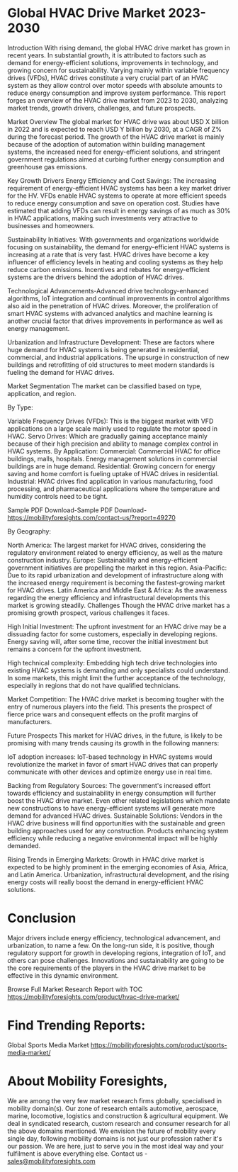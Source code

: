 # Global HVAC Drive Market 2023-2030
Introduction With rising demand, the global HVAC drive market has grown in recent years. In substantial growth, it is attributed to factors such as demand for energy-efficient solutions, improvements in technology, and growing concern for sustainability. Varying mainly within variable frequency drives (VFDs), HVAC drives constitute a very crucial part of an HVAC system as they allow control over motor speeds with absolute amounts to reduce energy consumption and improve system performance. This report forges an overview of the HVAC drive market from 2023 to 2030, analyzing market trends, growth drivers, challenges, and future prospects.


Market Overview
The global market for HVAC drive was about USD X billion in 2022 and is expected to reach USD Y billion by 2030, at a CAGR of Z% during the forecast period. The growth of the HVAC drive market is mainly because of the adoption of automation within building management systems, the increased need for energy-efficient solutions, and stringent government regulations aimed at curbing further energy consumption and greenhouse gas emissions.


Key Growth Drivers
Energy Efficiency and Cost Savings: The increasing requirement of energy-efficient HVAC systems has been a key market driver for the HV. VFDs enable HVAC systems to operate at more efficient speeds to reduce energy consumption and save on operation cost. Studies have estimated that adding VFDs can result in energy savings of as much as 30% in HVAC applications, making such investments very attractive to businesses and homeowners.


Sustainability Initiatives: With governments and organizations worldwide focusing on sustainability, the demand for energy-efficient HVAC systems is increasing at a rate that is very fast. HVAC drives have become a key influencer of efficiency levels in heating and cooling systems as they help reduce carbon emissions. Incentives and rebates for energy-efficient systems are the drivers behind the adoption of HVAC drives.


Technological Advancements-Advanced drive technology-enhanced algorithms, IoT integration and continual improvements in control algorithms also aid in the penetration of HVAC drives. Moreover, the proliferation of smart HVAC systems with advanced analytics and machine learning is another crucial factor that drives improvements in performance as well as energy management.


Urbanization and Infrastructure Development: These are factors where huge demand for HVAC systems is being generated in residential, commercial, and industrial applications. The upsurge in construction of new buildings and retrofitting of old structures to meet modern standards is fueling the demand for HVAC drives.


Market Segmentation
The market can be classified based on type, application, and region.


By Type:


Variable Frequency Drives (VFDs): This is the biggest market with VFD applications on a large scale mainly used to regulate the motor speed in HVAC.
Servo Drives: Which are gradually gaining acceptance mainly because of their high precision and ability to manage complex control in HVAC systems.
By Application:
Commercial: Commercial HVAC for office buildings, malls, hospitals. Energy management solutions in commercial buildings are in huge demand.
Residential: Growing concern for energy saving and home comfort is fueling uptake of HVAC drives in residential.
Industrial: HVAC drives find application in various manufacturing, food processing, and pharmaceutical applications where the temperature and humidity controls need to be tight.


Sample PDF Download-Sample PDF Download- https://mobilityforesights.com/contact-us/?report=49270


By Geography:


North America: The largest market for HVAC drives, considering the regulatory environment related to energy efficiency, as well as the mature construction industry.
Europe: Sustainability and energy-efficient government initiatives are propelling the market in this region.
Asia-Pacific: Due to its rapid urbanization and development of infrastructure along with the increased energy requirement is becoming the fastest-growing market for HVAC drives.
Latin America and Middle East & Africa: As the awareness regarding the energy efficiency and infrastructural developments this market is growing steadily.
Challenges
Though the HVAC drive market has a promising growth prospect, various challenges it faces.


High Initial Investment: The upfront investment for an HVAC drive may be a dissuading factor for some customers, especially in developing regions. Energy saving will, after some time, recover the initial investment but remains a concern for the upfront investment.


High technical complexity: Embedding high tech drive technologies into existing HVAC systems is demanding and only specialists could understand. In some markets, this might limit the further acceptance of the technology, especially in regions that do not have qualified technicians.


Market Competition: The HVAC drive market is becoming tougher with the entry of numerous players into the field. This presents the prospect of fierce price wars and consequent effects on the profit margins of manufacturers.


Future Prospects
This market for HVAC drives, in the future, is likely to be promising with many trends causing its growth in the following manners:


IoT adoption increases: IoT-based technology in HVAC systems would revolutionize the market in favor of smart HVAC drives that can properly communicate with other devices and optimize energy use in real time.


Backing from Regulatory Sources: The government's increased effort towards efficiency and sustainability in energy consumption will further boost the HVAC drive market. Even other related legislations which mandate new constructions to have energy-efficient systems will generate more demand for advanced HVAC drives.
Sustainable Solutions: Vendors in the HVAC drive business will find opportunities with the sustainable and green building approaches used for any construction. Products enhancing system efficiency while reducing a negative environmental impact will be highly demanded.


Rising Trends in Emerging Markets: Growth in HVAC drive market is expected to be highly prominent in the emerging economies of Asia, Africa, and Latin America. Urbanization, infrastructural development, and the rising energy costs will really boost the demand in energy-efficient HVAC solutions.


# Conclusion
Major drivers include energy efficiency, technological advancement, and urbanization, to name a few. On the long-run side, it is positive, though regulatory support for growth in developing regions, integration of IoT, and others can pose challenges. Innovations and sustainability are going to be the core requirements of the players in the HVAC drive market to be effective in this dynamic environment.


Browse Full Market Research Report with TOC https://mobilityforesights.com/product/hvac-drive-market/




# Find Trending Reports: 
Global Sports Media Market https://mobilityforesights.com/product/sports-media-market/








# About Mobility Foresights,
We are among the very few market research firms globally, specialised in mobility domain(s). Our zone of research entails automotive, aerospace, marine, locomotive, logistics and construction & agricultural equipment. We deal in syndicated research, custom research and consumer research for all the above domains mentioned.
We envision the future of mobility every single day, following mobility domains is not just our profession rather it's our passion. We are here, just to serve you in the most ideal way and your fulfilment is above everything else. Contact us -  sales@mobilityforesights.com 




